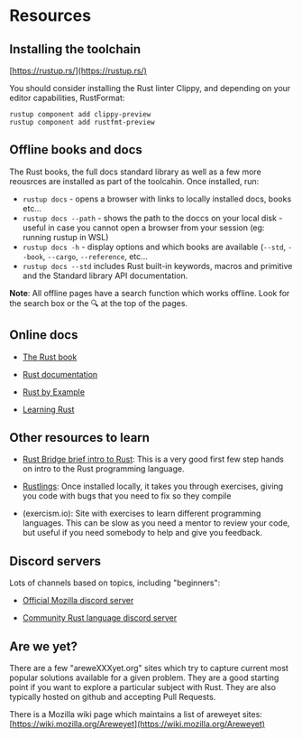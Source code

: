 # Resources


## Installing the toolchain

[https://rustup.rs/](https://rustup.rs/)

You should consider installing the Rust linter Clippy, and depending on your editor capabilities, RustFormat:

    rustup component add clippy-preview
    rustup component add rustfmt-preview


## Offline books and docs

The Rust books, the full docs standard library as well as a few more reousrces are installed as part of the toolcahin. Once installed, run:

* `rustup docs` - opens a browser with links to locally installed docs, books etc...
* `rustup docs --path` - shows the path to the doccs on your local disk - useful in case you cannot open a browser from your session (eg: running rustup in WSL)
* `rustup docs -h` - display options and which books are available (`--std`, `--book`, `--cargo`, `--reference`, etc…
* `rustup docs --std` includes Rust built-in keywords, macros and primitive and the Standard library API documentation.

**Note**: All offline pages have a search function which works offline. Look for the search box or the 🔍 at the top of the pages.


## Online docs

* [The Rust book](https://doc.rust-lang.org/book/)

* [Rust documentation](https://doc.rust-lang.org/)

* [Rust by Example](https://doc.rust-lang.org/rust-by-example/)

* [Learning Rust](https://learning-rust.github.io/)


## Other resources to learn

* [Rust Bridge brief intro to Rust](https://intro.rustbridge.com/en/intro/#1): This is a very good first few step hands on intro to the Rust programming language.

* [Rustlings](https://github.com/rust-lang/rustlings): Once installed locally, it takes you through exercises, giving you code with bugs that you need to fix so they compile

* (exercism.io): Site with exercises to learn different programming languages. This can be slow as you need a mentor to review your code, but useful if you need somebody to help and give you feedback.


## Discord servers

Lots of channels based on topics, including "beginners":

* [Official Mozilla discord server](https://discordapp.com/invite/rust-lang)

* [Community Rust language discord server](https://discord.gg/aVESxV8)

## Are we yet?
There are a few "areweXXXyet.org" sites which try to capture current most popular solutions available for a given problem.
They are a good starting point if you want to explore a particular subject with Rust.
They are also typically hosted on github and accepting Pull Requests.

There is a Mozilla wiki page which maintains a list of areweyet sites: [https://wiki.mozilla.org/Areweyet](https://wiki.mozilla.org/Areweyet)

